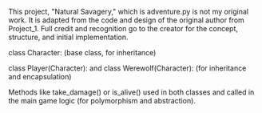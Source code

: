 This project, "Natural Savagery," which is adventure.py is not my original work. It is adapted from the code and design of the original author from Project_1. Full credit and recognition go to the creator for the concept, structure, and initial implementation.

class Character: (base class, for inheritance)

class Player(Character): and class Werewolf(Character): (for inheritance and encapsulation)

Methods like take_damage() or is_alive() used in both classes and called in the main game logic (for polymorphism and abstraction).
